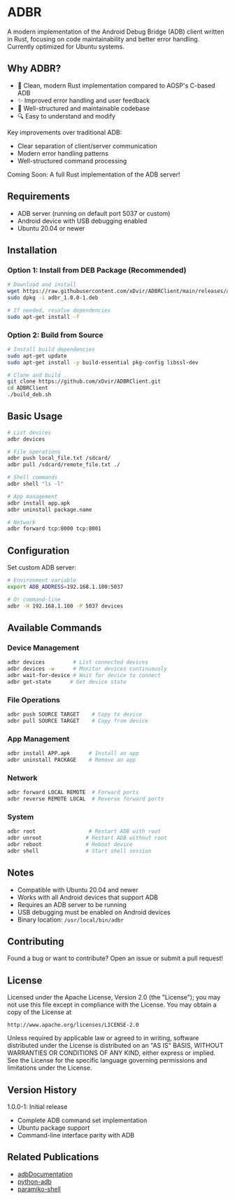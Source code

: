 # ADBR

A modern implementation of the Android Debug Bridge (ADB) client written in Rust, focusing on code maintainability and better error handling. Currently optimized for Ubuntu systems.

## Why ADBR?

- 📝 Clean, modern Rust implementation compared to AOSP's C-based ADB
- ✨ Improved error handling and user feedback
- 🚀 Well-structured and maintainable codebase
- 🔍 Easy to understand and modify

Key improvements over traditional ADB:
- Clear separation of client/server communication
- Modern error handling patterns
- Well-structured command processing

Coming Soon: A full Rust implementation of the ADB server!

## Requirements

- ADB server (running on default port 5037 or custom)
- Android device with USB debugging enabled
- Ubuntu 20.04 or newer

## Installation

### Option 1: Install from DEB Package (Recommended)
```bash
# Download and install
wget https://raw.githubusercontent.com/xDvir/ADBRClient/main/releases/adbr_1.0.0-1.deb
sudo dpkg -i adbr_1.0.0-1.deb

# If needed, resolve dependencies
sudo apt-get install -f
```

### Option 2: Build from Source
```bash
# Install build dependencies
sudo apt-get update
sudo apt-get install -y build-essential pkg-config libssl-dev

# Clone and build
git clone https://github.com/xDvir/ADBRClient.git
cd ADBRClient
./build_deb.sh
```

## Basic Usage

```bash
# List devices
adbr devices

# File operations
adbr push local_file.txt /sdcard/
adbr pull /sdcard/remote_file.txt ./

# Shell commands
adbr shell "ls -l"

# App management
adbr install app.apk
adbr uninstall package.name

# Network
adbr forward tcp:8000 tcp:8001
```

## Configuration

Set custom ADB server:
```bash
# Environment variable
export ADB_ADDRESS=192.168.1.100:5037

# Or command-line
adbr -H 192.168.1.100 -P 5037 devices
```

## Available Commands

### Device Management
```bash
adbr devices         # List connected devices
adbr devices -w      # Monitor devices continuously
adbr wait-for-device # Wait for device to connect
adbr get-state      # Get device state
```

### File Operations
```bash
adbr push SOURCE TARGET    # Copy to device
adbr pull SOURCE TARGET    # Copy from device
```

### App Management
```bash
adbr install APP.apk      # Install an app
adbr uninstall PACKAGE    # Remove an app
```

### Network
```bash
adbr forward LOCAL REMOTE  # Forward ports
adbr reverse REMOTE LOCAL  # Reverse forward ports
```

### System
```bash
adbr root                 # Restart ADB with root
adbr unroot              # Restart ADB without root
adbr reboot              # Reboot device
adbr shell               # Start shell session
```

## Notes

- Compatible with Ubuntu 20.04 and newer
- Works with all Android devices that support ADB
- Requires an ADB server to be running
- USB debugging must be enabled on Android devices
- Binary location: `/usr/local/bin/adbr`

## Contributing

Found a bug or want to contribute? Open an issue or submit a pull request!

## License

Licensed under the Apache License, Version 2.0 (the "License");
you may not use this file except in compliance with the License.
You may obtain a copy of the License at

    http://www.apache.org/licenses/LICENSE-2.0

Unless required by applicable law or agreed to in writing, software
distributed under the License is distributed on an "AS IS" BASIS,
WITHOUT WARRANTIES OR CONDITIONS OF ANY KIND, either express or implied.
See the License for the specific language governing permissions and
limitations under the License.

## Version History

1.0.0-1: Initial release
- Complete ADB command set implementation
- Ubuntu package support
- Command-line interface parity with ADB

## Related Publications

- [adbDocumentation](https://github.com/cstyan/adbDocumentation)
- [python-adb](https://github.com/google/python-adb)
- [paramiko-shell](https://github.com/sirosen/paramiko-shell/blob/master/interactive_shell.py)